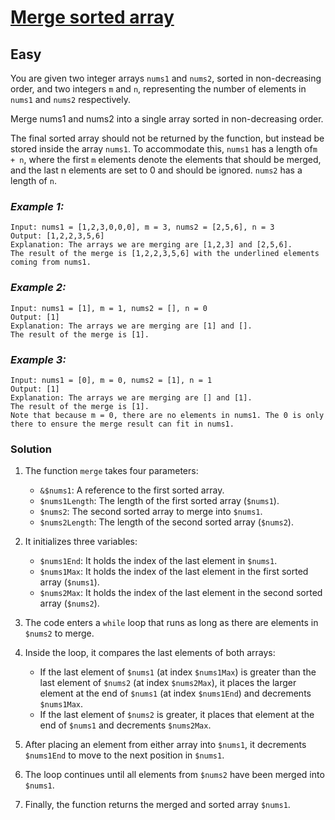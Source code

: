 # [Merge sorted array](https://leetcode.com/problems/merge-sorted-array/description/?envType=study-plan-v2&envId=top-interview-150)

## Easy

You are given two integer arrays `nums1` and `nums2`, sorted in non-decreasing order, and two integers `m` and `n`,
representing
the number of elements in `nums1` and `nums2` respectively.

Merge nums1 and nums2 into a single array sorted in non-decreasing order.

The final sorted array should not be returned by the function, but instead be stored inside the array `nums1`. To
accommodate this, `nums1` has a length of`m + n`, where the first `m` elements denote the elements that should be
merged, and
the last n elements are set to 0 and should be ignored. `nums2` has a length of `n`.

### ***Example 1:***

```
Input: nums1 = [1,2,3,0,0,0], m = 3, nums2 = [2,5,6], n = 3
Output: [1,2,2,3,5,6]
Explanation: The arrays we are merging are [1,2,3] and [2,5,6].
The result of the merge is [1,2,2,3,5,6] with the underlined elements coming from nums1.
```

### ***Example 2:***

```
Input: nums1 = [1], m = 1, nums2 = [], n = 0
Output: [1]
Explanation: The arrays we are merging are [1] and [].
The result of the merge is [1].
```

### ***Example 3:***

```
Input: nums1 = [0], m = 0, nums2 = [1], n = 1
Output: [1]
Explanation: The arrays we are merging are [] and [1].
The result of the merge is [1].
Note that because m = 0, there are no elements in nums1. The 0 is only there to ensure the merge result can fit in nums1.
```

### Solution

1. The function `merge` takes four parameters:
    - `&$nums1`: A reference to the first sorted array.
    - `$nums1Length`: The length of the first sorted array (`$nums1`).
    - `$nums2`: The second sorted array to merge into `$nums1`.
    - `$nums2Length`: The length of the second sorted array (`$nums2`).

2. It initializes three variables:
    - `$nums1End`: It holds the index of the last element in `$nums1`.
    - `$nums1Max`: It holds the index of the last element in the first sorted array (`$nums1`).
    - `$nums2Max`: It holds the index of the last element in the second sorted array (`$nums2`).

3. The code enters a `while` loop that runs as long as there are elements in `$nums2` to merge.

4. Inside the loop, it compares the last elements of both arrays:
    - If the last element of `$nums1` (at index `$nums1Max`) is greater than the last element of `$nums2` (at
      index `$nums2Max`), it places the larger element at the end of `$nums1` (at index `$nums1End`) and
      decrements `$nums1Max`.
    - If the last element of `$nums2` is greater, it places that element at the end of `$nums1` and
      decrements `$nums2Max`.

5. After placing an element from either array into `$nums1`, it decrements `$nums1End` to move to the next position
   in `$nums1`.

6. The loop continues until all elements from `$nums2` have been merged into `$nums1`.

7. Finally, the function returns the merged and sorted array `$nums1`.
